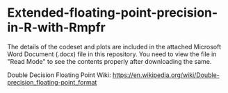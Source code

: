 # Extended-floating-point-precision-in-R-with-Rmpfr

The details of the codeset and plots are included in the attached Microsoft Word Document (.docx) file in this repository. 
You need to view the file in "Read Mode" to see the contents properly after downloading the same.

Double Decision Floating Point Wiki: https://en.wikipedia.org/wiki/Double-precision_floating-point_format
